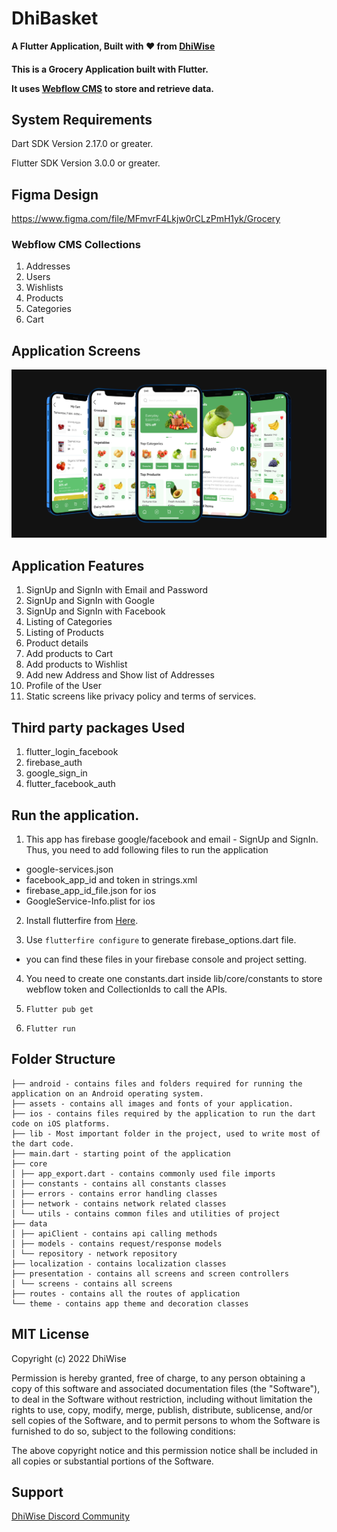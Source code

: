 # DhiBasket

<div>
<strong>

A Flutter Application, Built with ❤️ from [DhiWise](https://www.dhiwise.com/)

</strong>

<h4>This is a Grocery Application built with Flutter.

It uses [Webflow CMS](https://webflow.com/cms) to store and retrieve data.</h4>

</div>

## System Requirements

Dart SDK Version 2.17.0 or greater.

Flutter SDK Version 3.0.0 or greater.

## Figma Design
https://www.figma.com/file/MFmvrF4Lkjw0rCLzPmH1yk/Grocery

### Webflow CMS Collections

1. Addresses
2. Users
3. Wishlists
4. Products
5. Categories
6. Cart

## Application Screens
![Screens](./screens.png)

## Application Features

1. SignUp and SignIn with Email and Password
2. SignUp and SignIn with Google
3. SignUp and SignIn with Facebook
4. Listing of Categories
5. Listing of Products
6. Product details
7. Add products to Cart
8. Add products to Wishlist
9. Add new Address and Show list of Addresses
10. Profile of the User
11. Static screens like privacy policy and terms of services.

## Third party packages Used
1. flutter_login_facebook
2. firebase_auth
3. google_sign_in
4. flutter_facebook_auth

## Run the application.

1. This app has firebase google/facebook and email - SignUp and SignIn. Thus, you need to add following files to run the application
- google-services.json
- facebook_app_id and token in strings.xml
- firebase_app_id_file.json for ios
- GoogleService-Info.plist for ios

2. Install flutterfire from [Here](https://firebase.flutter.dev/docs/cli/).

3. Use `flutterfire configure` to generate firebase_options.dart file.
- you can find these files in your firebase console and project setting.

4. You need to create one constants.dart inside lib/core/constants to store webflow token and CollectionIds to call the APIs.

5. ```Flutter pub get ```

6. ``` Flutter run ```


## Folder Structure

```
├── android - contains files and folders required for running the application on an Android operating system.
├── assets - contains all images and fonts of your application.
├── ios - contains files required by the application to run the dart code on iOS platforms.
├── lib - Most important folder in the project, used to write most of the dart code.
├── main.dart - starting point of the application
├── core
│ ├── app_export.dart - contains commonly used file imports
│ ├── constants - contains all constants classes
│ ├── errors - contains error handling classes
│ ├── network - contains network related classes
│ └── utils - contains common files and utilities of project
├── data
│ ├── apiClient - contains api calling methods
│ ├── models - contains request/response models
│ └── repository - network repository
├── localization - contains localization classes
├── presentation - contains all screens and screen controllers
│ └── screens - contains all screens
├── routes - contains all the routes of application
└── theme - contains app theme and decoration classes

```

## MIT License

Copyright (c) 2022 DhiWise

Permission is hereby granted, free of charge, to any person obtaining a copy
of this software and associated documentation files (the "Software"), to deal
in the Software without restriction, including without limitation the rights
to use, copy, modify, merge, publish, distribute, sublicense, and/or sell
copies of the Software, and to permit persons to whom the Software is
furnished to do so, subject to the following conditions:

The above copyright notice and this permission notice shall be included in all
copies or substantial portions of the Software.

## Support

[DhiWise Discord Community](https://discord.gg/hTuNauNjyJ)
